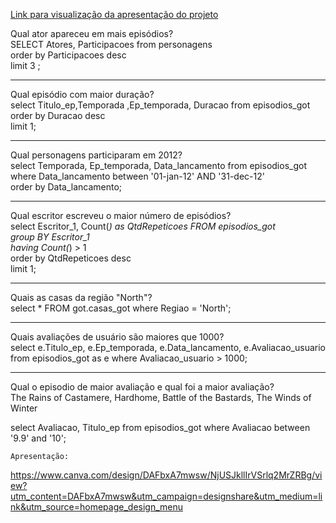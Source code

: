 [Link para visualização da apresentação do projeto](https://www.canva.com/design/DAFbxA7mwsw/cFhP-ZCdNYL3HtN2hTXz2A/view?utm_content=DAFbxA7mwsw&utm_campaign=designshare&utm_medium=link2&utm_source=sharebutton)

Qual ator apareceu em mais episódios?  
SELECT Atores, Participacoes from personagens  
order by Participacoes desc  
limit 3 ;    
    
----------------------------------------------------------------------------------------------------------------------------------------------  
Qual episódio com maior duração?  
select Titulo_ep,Temporada ,Ep_temporada, Duracao from episodios_got  
order by Duracao desc  
limit 1;    
  
  
----------------------------------------------------------------------------------------------------------------------------------------------  
Qual personagens participaram em 2012?  
select Temporada, Ep_temporada, Data_lancamento from episodios_got  
where Data_lancamento between '01-jan-12' AND '31-dec-12'  
order by Data_lancamento;   
      
    
----------------------------------------------------------------------------------------------------------------------------------------------  
Qual escritor escreveu o maior número de episódios?  
select Escritor_1, Count(*) as QtdRepeticoes FROM episodios_got  
group BY Escritor_1  
having Count(*) > 1  
order by QtdRepeticoes desc  
limit 1;   

----------------------------------------------------------------------------------------------------------------------------------------------  
Quais as casas da região "North"?  
select * FROM got.casas_got where Regiao = 'North';  
  
----------------------------------------------------------------------------------------------------------------------------------------------  
Quais avaliações de usuário são maiores que 1000?  
select e.Titulo_ep, e.Ep_temporada, e.Data_lancamento, e.Avaliacao_usuario from episodios_got as e where Avaliacao_usuario > 1000;  
  
  
----------------------------------------------------------------------------------------------------------------------------------------------  
Qual o episodio de maior avaliação e qual foi a maior avaliação?  
The Rains of Castamere, Hardhome, Battle of the Bastards, The Winds of Winter   
  
select Avaliacao, Titulo_ep from episodios_got where Avaliacao between '9.9' and '10';  
  
  
  
    Apresentação:  
https://www.canva.com/design/DAFbxA7mwsw/NjUSJkllIrVSrlq2MrZRBg/view?utm_content=DAFbxA7mwsw&utm_campaign=designshare&utm_medium=link&utm_source=homepage_design_menu
